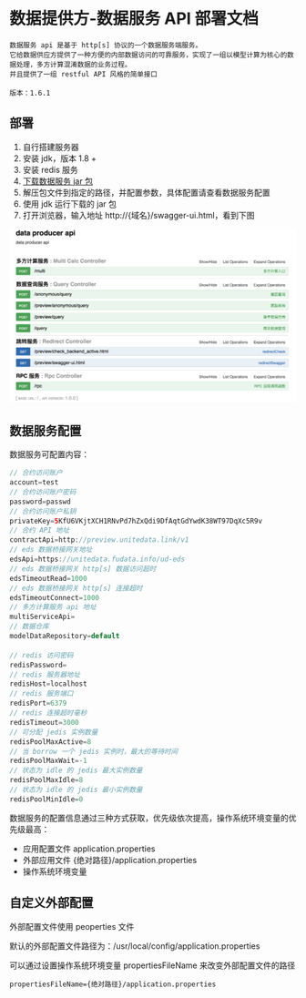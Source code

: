 
# 数据提供方-数据服务 API 部署文档

```plaintext
数据服务 api 是基于 http[s] 协议的一个数据服务端服务。
它给数据供应方提供了一种方便的内部数据访问的可靠服务，实现了一组以模型计算为核心的数据处理，多方计算混淆数据的业务过程。
并且提供了一组 restful API 风格的简单接口

版本：1.6.1
```

## 部署

1. 自行搭建服务器
2. 安装 jdk，版本 1.8 +
3. 安装 redis 服务
4. [下载数据服务 jar 包](ud-data-producer-server-1.6.1.release.tar.gz?raw=true)
5. 解压包文件到指定的路径，并配置参数，具体配置请查看数据服务配置
6. 使用 jdk 运行下载的 jar 包
7. 打开浏览器，输入地址 http://{域名}/swagger-ui.html，看到下图

![api-doc](producer-api-doc.png)

## 数据服务配置

数据服务可配置内容：

```java
// 合约访问账户
account=test
// 合约访问账户密码
password=passwd
// 合约访问账户私钥
privateKey=5KfU6VKjtXCH1RNvPd7hZxQdi9DfAqtGdYwdK38WT97DqXc5R9v
// 合约 API 地址
contractApi=http://preview.unitedata.link/v1
// eds 数据桥接网关地址
edsApi=https://unitedata.fudata.info/ud-eds
// eds 数据桥接网关 http[s] 数据访问超时
edsTimeoutRead=1000
// eds 数据桥接网关 http[s] 连接超时
edsTimeoutConnect=1000
// 多方计算服务 api 地址
multiServiceApi=
// 数据仓库
modelDataRepository=default

// redis 访问密码
redisPassword=
// redis 服务器地址
redisHost=localhost
// redis 服务端口
redisPort=6379
// redis 连接超时毫秒
redisTimeout=3000
// 可分配 jedis 实例数量
redisPoolMaxActive=8
// 当 borrow 一个 jedis 实例时，最大的等待时间
redisPoolMaxWait=-1
// 状态为 idle 的 jedis 最大实例数量
redisPoolMaxIdle=8
// 状态为 idle 的 jedis 最小实例数量
redisPoolMinIdle=0
```

数据服务的配置信息通过三种方式获取，优先级依次提高，操作系统环境变量的优先级最高：

* 应用配置文件 application.properties
* 外部应用文件 {绝对路径}/application.properties
* 操作系统环境变量

## 自定义外部配置

外部配置文件使用 peoperties 文件

默认的外部配置文件路径为：/usr/local/config/application.properties

可以通过设置操作系统环境变量 propertiesFileName 来改变外部配置文件的路径

```plaintext
propertiesFileName={绝对路径}/application.properties
```

